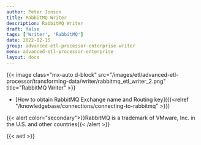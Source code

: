 ```yaml
---
author: Peter Jonson
title: RabbitMQ Writer
description: RabbitMQ Writer
draft: false
tags: ['Writer', 'RabbitMQ']
date: 2022-02-15
group: advanced-etl-processor-enterprise-writer
menu: advanced-etl-processor-enterprise
layout: docs
---
```


{{< image class="mx-auto d-block"  src="/images/etl/advanced-etl-processor/transforming-data/writer/rabbitmq_etl_writer_2.png" title="RabbitMQ Writer" >}}

- [How to obtain RabbitMQ Exchange name and Routing key]({{<relref "/knowledgebase/connections/connecting-to-rabbitmq" >}})

{{< alert color="secondary">}}RabbitMQ is a trademark of VMware, Inc. in the U.S. and other countries{{< /alert >}}

{{< aetl >}}
